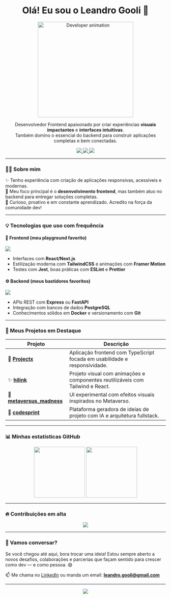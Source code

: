 <h1 align="center">Olá! Eu sou o Leandro Gooli 👋</h1>

<p align="center">
  <img src="https://media.giphy.com/media/26tn33aiTi1jkl6H6/giphy.gif" width="300" alt="Developer animation"/>
</p>

<p align="center">
  Desenvolvedor Frontend apaixonado por criar experiências <strong>visuais impactantes</strong> e <strong>interfaces intuitivas</strong>.<br/>
  Também domino o essencial do backend para construir aplicações completas e bem conectadas.
</p>

<p align="center">
  <a href="https://www.linkedin.com/in/leandrogooli/" target="_blank">
    <img src="https://img.shields.io/badge/LinkedIn-Gooli-blue?style=flat&logo=linkedin&logoColor=white" />
  </a>
  <a href="mailto:leandro.gooli@gmail.com">
    <img src="https://img.shields.io/badge/Email-leandro.gooli@gmail.com-red?style=flat&logo=gmail&logoColor=white" />
  </a>
  <a href="https://github.com/G00li">
    <img src="https://img.shields.io/badge/GitHub-G00li-black?style=flat&logo=github&logoColor=white" />
  </a>
</p>

---

### 🧑‍💻 Sobre mim

✨ Tenho experiência com criação de aplicações responsivas, acessíveis e modernas.<br/>
🎯 Meu foco principal é o **desenvolvimento frontend**, mas também atuo no backend para entregar soluções completas.<br/>
💬 Curioso, proativo e em constante aprendizado. Acredito na força da comunidade dev!

---

### 💡 Tecnologias que uso com frequência

#### 🎨 Frontend (meu playground favorito)

<p>
  <img src="https://skillicons.dev/icons?i=html,css,js,ts,react,nextjs,tailwind" />
</p>

- Interfaces com **React/Next.js**
- Estilização moderna com **TailwindCSS** e animações com **Framer Motion**
- Testes com **Jest**, boas práticas com **ESLint** e **Prettier**

#### ⚙️ Backend (meus bastidores favoritos)

<p>
  <img src="https://skillicons.dev/icons?i=nodejs,express,python,fastapi,postgres" />
</p>

- APIs REST com **Express** ou **FastAPI**
- Integração com bancos de dados **PostgreSQL**
- Conhecimentos sólidos em **Docker** e versionamento com **Git**

---

### 🚀 Meus Projetos em Destaque

| Projeto | Descrição |
|--------|-----------|
| 🎯 [**Projectx**](https://github.com/G00li/Projectx) | Aplicação frontend com TypeScript focada em usabilidade e responsividade. |
| ✨ [**hilink**](https://github.com/G00li/hilink) | Projeto visual com animações e componentes reutilizáveis com Tailwind e React. |
| 🌌 [**metaversus_madness**](https://github.com/G00li/metaversus_madness) | UI experimental com efeitos visuais inspirados no Metaverso. |
| 🧠 [**codesprint**](https://github.com/G00li/codesprint) | Plataforma geradora de ideias de projeto com IA e arquitetura fullstack. |

---

### 📊 Minhas estatísticas GitHub

<p align="center">
  <img src="https://github-readme-stats.vercel.app/api?username=G00li&show_icons=true&theme=tokyonight&count_private=true" height="160" />
  <img src="https://github-readme-stats.vercel.app/api/top-langs/?username=G00li&layout=compact&theme=tokyonight" height="160" />
</p>

---

### 🔥 Contribuições em alta

<p align="center">
  <img src="https://github-readme-streak-stats.herokuapp.com?user=G00li&theme=tokyonight" />
</p>

---

### 💬 Vamos conversar?

Se você chegou até aqui, bora trocar uma ideia! Estou sempre aberto a novos desafios, colaborações e parcerias que façam sentido para crescer como dev — e como pessoa. 😄

📫 Me chama no [LinkedIn](https://www.linkedin.com/in/leandrogooli) ou manda um email: **leandro.gooli@gmail.com**

---

<p align="center">
  <img src="https://readme-typing-svg.demolab.com?font=Fira+Code&size=22&pause=1000&color=00C8FF&width=500&lines=Transformando+ideias+em+experi%C3%AAncias+interativas..." />
</p>
